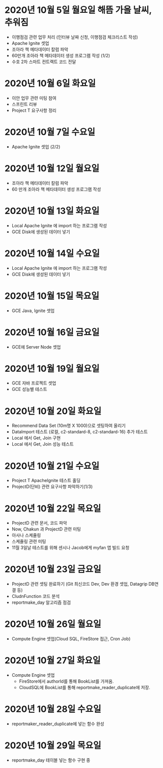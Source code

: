
# 2020년 10월 5일 월요일 해뜸 가을 날씨, 추워짐 

- 이행점검 관련 업무 처리 (인터뷰 날짜 신청, 이행점검 체크리스트 작성)
- Apache Ignite 셋업
- 조아라 책 메타데이터 칼럼 파악 
- 60만개 조아라 책 메타데이터 생성 프로그램 작성 (1/2)
- 수호 2차 스마트 컨트랙트 코드 전달 

# 2020년 10월 6일 화요일 

- 이안 업무 관련 미팅 참여 
- 스프린트 리뷰
- Project T 요구사항 정리 

# 2020년 10월 7일 수요일

- Apache Ignite 셋업 (2/2)

# 2020년 10월 12일 월요일

- 조아라 책 메타데이터 칼럼 파악 
- 60 만개 조아라 책 메타데이터 생성 프로그램 작성

# 2020년 10월 13일 화요일

- Local Apache Ignite 에 import 하는 프로그램 작성
- GCE Disk에 생성된 데이터 넣기 

# 2020년 10월 14일 수요일

- Local Apache Ignite 에 import 하는 프로그램 작성
- GCE Disk에 생성된 데이터 넣기 

# 2020년 10월 15일 목요일

- GCE Java, Ignite 셋업

# 2020년 10월 16일 금요일

- GCE에 Server Node 셋업

# 2020년 10월 19일 월요일 

- GCE 자바 프로젝트 셋업 
- GCE 성능별 테스트 

# 2020년 10월 20일 화요일 

- Recommend Data Set (10m명 X 1000)으로 셋팅하여 올리기
- DataImport 테스트 (로컬, c2-standard-8, c2-standard-16) 추가 테스트
- Local 에서 Get, Join 구현 
- Local 에서 Get, Join 성능 테스트 

# 2020년 10월 21일 수요일

- Project T ApacheIgnite 테스트 홀딩 
- ProjectD(단비) 관련 요구사항 파악하기(1/3)

# 2020년 10월 22일 목요일

- ProjectD 관련 문서, 코드 파악
- Now, Chakun 과 ProjectD 관련 미팅 
- 아사나 스케쥴링
- 스케쥴링 관련 미팅 
- 11월 3일날 테스트를 위해 센시나 Jacob에게 myfan 앱 빌드 요청
 
# 2020년 10월 23일 금요일

- ProjectD 관련 셋팅 완료하기 (Git 최신코드 Dev, Dev 환경 셋업, Datagrip DB연결 등)
- CludnFunction 코드 분석 
- reportmake_day 알고리즘 점검 

# 2020년 10월 26일 월요일

- Compute Engine 셋업(Cloud SQL, FireStore 접근, Cron Job)

# 2020년 10월 27일 화요일

- Compute Engine 셋업 
    - FireStore에서 authorId를 통해 BookList를 가져옴. 
    - CloudSQL에 BookList를 통해 reportmake_reader_duplicate에 저장.
    
# 2020년 10월 28일 수요일

- reportmaker_reader_duplicate에 넣는 함수 완성 

# 2020년 10월 29일 목요일

- reportmake_day 테이블 넣는 함수 구현 중 

